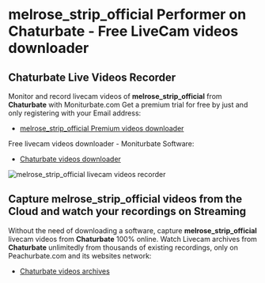 # melrose_strip_official Performer on Chaturbate - Free LiveCam videos downloader

## Chaturbate Live Videos Recorder

Monitor and record livecam videos of **melrose_strip_official** from **Chaturbate** with Moniturbate.com
Get a premium trial for free by just and only registering with your Email address:
* [melrose_strip_official Premium videos downloader](https://moniturbate.com/request-demo-licence-key.html)

Free livecam videos downloader - Moniturbate Software:
* [Chaturbate videos downloader](https://moniturbate.com/moniturbate-download-software.html)

![melrose_strip_official livecam videos recorder](https://peachurnet.com/templates/moniturbate-software.png)


## Capture melrose_strip_official videos from the Cloud and watch your recordings on Streaming

Without the need of downloading a software, capture **melrose_strip_official** livecam videos from **Chaturbate** 100% online.
Watch Livecam archives from **Chaturbate** unlimitedly from thousands of existing recordings, only on Peachurbate.com and its websites network:
* [Chaturbate videos archives](https://peachurnet.com/)